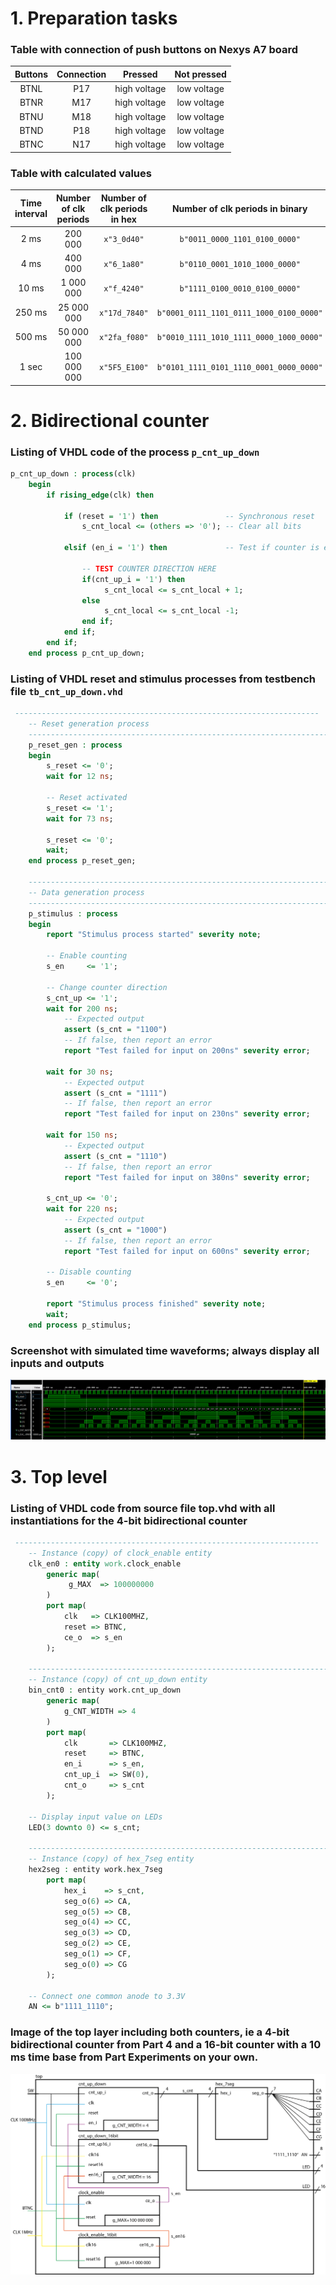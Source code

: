 # 1. Preparation tasks 

### Table with connection of push buttons on Nexys A7 board
| **Buttons** | Connection | **Pressed**  | Not pressed |
| :---------: | :--------: | :----------: | :---------: |
|    BTNL     |    P17     | high voltage | low voltage |
|    BTNR     |    M17     | high voltage | low voltage |
|    BTNU     |    M18     | high voltage | low voltage |
|    BTND     |    P18     | high voltage | low voltage |
|    BTNC     |    N17     | high voltage | low voltage |

### Table with calculated values
| **Time interval** | **Number of clk periods** | **Number of clk periods in hex** | **Number of clk periods in binary** |
| :-: | :-: | :-: | :-: |
| 2&nbsp;ms | 200 000 | `x"3_0d40"` | `b"0011_0000_1101_0100_0000"` |
| 4&nbsp;ms |400 000|`x"6_1a80"`|`b"0110_0001_1010_1000_0000"`|
| 10&nbsp;ms |1 000 000|`x"f_4240"`|`b"1111_0100_0010_0100_0000"`|
| 250&nbsp;ms |25 000 000|`x"17d_7840"`|`b"0001_0111_1101_0111_1000_0100_0000"`|
| 500&nbsp;ms |50 000 000|`x"2fa_f080"`|`b"0010_1111_1010_1111_0000_1000_0000"`|
| 1&nbsp;sec | 100 000 000 | `x"5F5_E100"` | `b"0101_1111_0101_1110_0001_0000_0000"` |

# 2. Bidirectional counter
### Listing of VHDL code of the process `p_cnt_up_down` 

```vhdl
p_cnt_up_down : process(clk)
    begin
        if rising_edge(clk) then
        
            if (reset = '1') then               -- Synchronous reset
                s_cnt_local <= (others => '0'); -- Clear all bits

            elsif (en_i = '1') then       		-- Test if counter is enabled

                -- TEST COUNTER DIRECTION HERE
                if(cnt_up_i = '1') then
                     s_cnt_local <= s_cnt_local + 1;
                else
                     s_cnt_local <= s_cnt_local -1;
                end if;
            end if;
        end if;
    end process p_cnt_up_down;
```



### Listing of VHDL reset and stimulus processes from testbench file `tb_cnt_up_down.vhd`

```vhdl
 --------------------------------------------------------------------
    -- Reset generation process
    --------------------------------------------------------------------
    p_reset_gen : process
    begin
        s_reset <= '0';
        wait for 12 ns;
        
        -- Reset activated
        s_reset <= '1';
        wait for 73 ns;

        s_reset <= '0';
        wait;
    end process p_reset_gen;

    --------------------------------------------------------------------
    -- Data generation process
    --------------------------------------------------------------------
    p_stimulus : process
    begin
        report "Stimulus process started" severity note;

        -- Enable counting
        s_en     <= '1';
        
        -- Change counter direction
        s_cnt_up <= '1';
        wait for 200 ns;
        	-- Expected output
        	assert (s_cnt = "1100")
        	-- If false, then report an error
       		report "Test failed for input on 200ns" severity error;
        
        wait for 30 ns;
        	-- Expected output
        	assert (s_cnt = "1111")
        	-- If false, then report an error
        	report "Test failed for input on 230ns" severity error;
        
        wait for 150 ns;
        	-- Expected output
        	assert (s_cnt = "1110")
        	-- If false, then report an error
       		report "Test failed for input on 380ns" severity error;
        
        s_cnt_up <= '0';
        wait for 220 ns;
         	-- Expected output
        	assert (s_cnt = "1000")
       		-- If false, then report an error
        	report "Test failed for input on 600ns" severity error;

        -- Disable counting
        s_en     <= '0';

        report "Stimulus process finished" severity note;
        wait;
    end process p_stimulus;
```

### Screenshot with simulated time waveforms; always display all inputs and outputs
![simulace](Images/graf.png)
# 3. Top level
### Listing of VHDL code from source file top.vhd with all instantiations for the 4-bit bidirectional counter

```vhdl
 --------------------------------------------------------------------
    -- Instance (copy) of clock_enable entity
    clk_en0 : entity work.clock_enable
        generic map(
             g_MAX  => 100000000
        )
        port map(
            clk   => CLK100MHZ,
            reset => BTNC,
            ce_o  => s_en
        );

    --------------------------------------------------------------------
    -- Instance (copy) of cnt_up_down entity
    bin_cnt0 : entity work.cnt_up_down
        generic map(
            g_CNT_WIDTH => 4
        )
        port map(
            clk       => CLK100MHZ,
            reset     => BTNC,
            en_i      => s_en,
            cnt_up_i  => SW(0),
            cnt_o     => s_cnt
        );

    -- Display input value on LEDs
    LED(3 downto 0) <= s_cnt;

    --------------------------------------------------------------------
    -- Instance (copy) of hex_7seg entity
    hex2seg : entity work.hex_7seg
        port map(
            hex_i    => s_cnt,
            seg_o(6) => CA,
            seg_o(5) => CB,
            seg_o(4) => CC,
            seg_o(3) => CD,
            seg_o(2) => CE,
            seg_o(1) => CF,
            seg_o(0) => CG
        );

    -- Connect one common anode to 3.3V
    AN <= b"1111_1110";
```



### Image of the top layer including both counters, ie a 4-bit bidirectional counter from Part 4 and a 16-bit counter with a 10 ms time base from Part Experiments on your own. 

![simulace](Images/counters.png)

